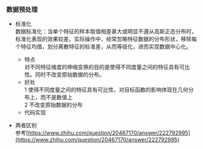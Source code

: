 ### 数据预处理
- 标准化  
  数据标准化：当单个特征的样本取值相差甚大或明显不遵从高斯正态分布时，标准化表现的效果较差。实际操作中，经常忽略特征数据的分布形状，移除每个特征均值，划分离散特征的标准差，从而等级化，进而实现数据中心化。  
  - 特点  
  对不同特征维度的伸缩变换的目的是使得不同度量之间的特征具有可比性。同时不改变原始数据的分布。  
  - 好处  
    1 使得不同度量之间的特征具有可比性，对目标函数的影响体现在几何分布上，而不是数值上    
    2 不改变原始数据的分布
   - 代码实现  
      
 - 两者区别  
   参考[https://www.zhihu.com/question/20467170/answer/222792995](https://www.zhihu.com/question/20467170/answer/222792995)
<!--stackedit_data:
eyJoaXN0b3J5IjpbLTE0NDY3OTQ1NCwtODc5NTc1NTM4LC03MT
IxODE0MDEsMTI1NDAyOTQxOSwtMjA4ODc0NjYxMiwxODQ0Mjk1
OTM0LC05OTM1MzA0MDcsNzA0MzAwNjY2LC00MTI5ODEzOSwxMj
UwNjY3ODI2LDExNDA5NzAyNzUsNzI3OTIwMjgwLDk1MjQ1NDMx
MiwxMTA4NDg5MTU2LC0xOTY5OTk1NzAyLDE1NzY1MjAyMDEsLT
EyNDkxMjM4NDUsLTIwODg3NDY2MTJdfQ==
-->